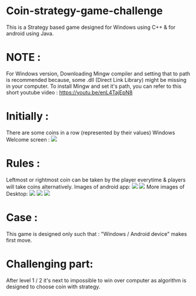 # Coin-strategy-game-challenge
This is a Strategy based game designed for Windows using C++ & for android using Java.

# NOTE :
For Windows version, Downloading Mingw compiler and setting that to path is recommended because, some .dll (Direct Link Library) might be missing in your computer.
To install Mingw and set it's path, you can refer to this short youtube video : https://youtu.be/enL4TajEpN8

# Initially :
There are some coins in a row (represented by their values)
Windows Welcome screen :
![](images/desktopScreen1.PNG)
# Rules :
Leftmost or rightmost coin can be taken by the player everytime & players will take coins alternatively.
Images of android app:
![](images/androidScreen1.jfif)
![](images/androidScreen2.jfif)
More images of Desktop:
![](https://github.com/Shanugarg499/Coin-strategy-game-challenge/blob/main/images/desktopScreen1.PNG)
![](images/desktopScreen3.PNG)
![](images/desktopScreen4.PNG)
# Case :
This game is designed only such that : "Windows / Android device" makes first move.
# Challenging part:
After level 1 / 2 it's next to impossible to win over computer as algorithm is designed to choose coin with strategy.
